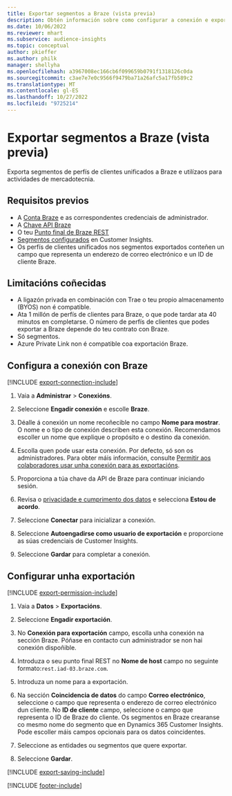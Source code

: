 ```yaml
---
title: Exportar segmentos a Braze (vista previa)
description: Obtén información sobre como configurar a conexión e exportar a Braze.
ms.date: 10/06/2022
ms.reviewer: mhart
ms.subservice: audience-insights
ms.topic: conceptual
author: pkieffer
ms.author: philk
manager: shellyha
ms.openlocfilehash: a3967008ec166cb6f099659b0791f1318126c0da
ms.sourcegitcommit: c3ae7e7e0c9566f9479ba71a26afc5a17fb589c2
ms.translationtype: MT
ms.contentlocale: gl-ES
ms.lasthandoff: 10/27/2022
ms.locfileid: "9725214"
---
```

# <a name="export-segments-to-braze-preview"></a>Exportar segmentos a Braze (vista previa)

Exporta segmentos de perfís de clientes unificados a Braze e utilízaos para actividades de mercadotecnia.

## <a name="prerequisites"></a>Requisitos previos

- A [Conta Braze](https://www.braze.com/) e as correspondentes credenciais de administrador.
- A [Chave API Braze](https://www.braze.com/docs/api/basics/)
- O teu [Punto final de Braze REST](https://www.braze.com/docs/api/basics/#api-definitions) 
- [Segmentos configurados](segments.md) en Customer Insights.
- Os perfís de clientes unificados nos segmentos exportados conteñen un campo que representa un enderezo de correo electrónico e un ID de cliente Braze.

## <a name="known-limitations"></a>Limitacións coñecidas

- A ligazón privada en combinación con Trae o teu propio almacenamento (BYOS) non é compatible.
- Ata 1 millón de perfís de clientes para Braze, o que pode tardar ata 40 minutos en completarse. O número de perfís de clientes que podes exportar a Braze depende do teu contrato con Braze.
- Só segmentos.
- Azure Private Link non é compatible coa exportación Braze.

## <a name="set-up-connection-to-braze"></a>Configura a conexión con Braze

[!INCLUDE [export-connection-include](includes/export-connection-admn.md)]

1. Vaia a **Administrar** > **Conexións**.

1. Seleccione **Engadir conexión** e escolle **Braze**.

1. Déalle á conexión un nome recoñecible no campo **Nome para mostrar**. O nome e o tipo de conexión describen esta conexión. Recomendamos escoller un nome que explique o propósito e o destino da conexión.

1. Escolla quen pode usar esta conexión. Por defecto, só son os administradores. Para obter máis información, consulte [Permitir aos colaboradores usar unha conexión para as exportacións](connections.md#allow-contributors-to-use-a-connection-for-exports).

1. Proporciona a túa chave da API de Braze para continuar iniciando sesión.

1. Revisa o [privacidade e cumprimento dos datos](connections.md#data-privacy-and-compliance) e selecciona **Estou de acordo**.

1. Seleccione **Conectar** para inicializar a conexión.

1. Seleccione **Autoengadirse como usuario de exportación** e proporcione as súas credenciais de Customer Insights.

1. Seleccione **Gardar** para completar a conexión.

## <a name="configure-an-export"></a>Configurar unha exportación

[!INCLUDE [export-permission-include](includes/export-permission.md)]

1. Vaia a **Datos** > **Exportacións**.

1. Seleccione **Engadir exportación**.

1. No **Conexión para exportación** campo, escolla unha conexión na sección Braze. Póñase en contacto cun administrador se non hai conexión dispoñible.

1. Introduza o seu punto final REST no **Nome de host** campo no seguinte formato:`rest.iad-03.braze.com`.

1. Introduza un nome para a exportación.

1. Na sección **Coincidencia de datos** do campo **Correo electrónico**, seleccione o campo que representa o enderezo de correo electrónico dun cliente. No **ID de cliente** campo, seleccione o campo que representa o ID de Braze do cliente. Os segmentos en Braze crearanse co mesmo nome do segmento que en Dynamics 365 Customer Insights. Pode escoller máis campos opcionais para os datos coincidentes.

1. Seleccione as entidades ou segmentos que quere exportar.

1. Seleccione **Gardar**.

[!INCLUDE [export-saving-include](includes/export-saving.md)]

[!INCLUDE [footer-include](includes/footer-banner.md)]
